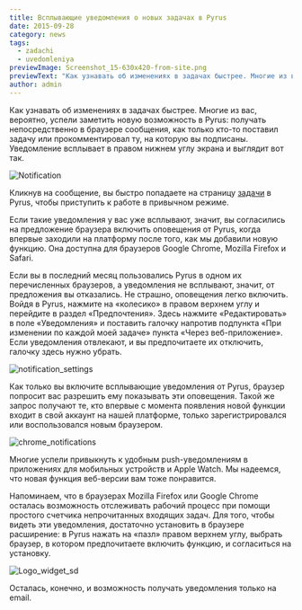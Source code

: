 ```yaml
---
title: Всплывающие уведомления о новых задачах в Pyrus
date: 2015-09-28
category: news
tags:
  - zadachi
  - uvedomleniya
previewImage: Screenshot_15-630x420-from-site.png
previewText: "Как узнавать об изменениях в задачах быстрее. Многие из вас, вероятно, успели заметить новую возможность в Pyrus: получать непосредственно в браузере сообщения, как только кто-то поставил задачу или прокомментировал ту, на которую вы подписаны. Уведомление всплывает в правом нижнем углу экрана и выглядит вот так."
author: admin
---
```

Как узнавать об изменениях в задачах быстрее.  Многие из вас, вероятно, успели заметить новую возможность в Pyrus: получать непосредственно в браузере сообщения, как только кто-то поставил задачу или прокомментировал ту, на которую вы подписаны. Уведомление всплывает в правом нижнем углу экрана и выглядит вот так.

![Notification](Notification.webp)

Кликнув на сообщение, вы быстро попадаете на страницу [задачи](https://pyrus.com/ru/blog/rabota-v-pyrus-zadachi) в Pyrus, чтобы приступить к работе в привычном режиме.

Если такие уведомления у вас уже всплывают, значит, вы согласились на предложение браузера включить оповещения от Pyrus, когда впервые заходили на платформу после того, как мы добавили новую функцию. Она доступна для браузеров Google Chrome, Mozilla Firefox и Safari.

Если вы в последний месяц пользовались Pyrus в одном их перечисленных браузеров, а уведомления не всплывают, значит, от предложения вы отказались. Не страшно, оповещения легко включить. Войдя в Pyrus, нажмите на «колесико» в правом верхнем углу и перейдите в раздел «Предпочтения». Здесь нажмите «Редактировать» в поле «Уведомления» и поставить галочку напротив подпункта «При изменении по каждой моей задаче» пункта «Через веб-приложение». Если уведомления отвлекают, и вы предпочитаете их отключить, галочку здесь нужно убрать.

![notification_settings](notification_settings.png)

Как только вы включите всплывающие уведомления от Pyrus, браузер попросит вас разрешить ему показывать эти оповещения. Такой же запрос получают те, кто впервые с момента появления новой функции входит в свой аккаунт на нашей платформе, только зарегистрировался или воспользовался новым браузером.

![chrome_notifications](chrome_notifications.webp)

Многие успели привыкнуть к удобным push-уведомлениям в приложениях для мобильных устройств и Apple Watch. Мы надеемся, что новая функция веб-версии вам тоже понравится.

Напоминаем, что в браузерах Mozilla Firefox или Google Chrome осталась возможность отслеживать рабочий процесс при помощи простого счетчика непрочитанных входящих задач. Для того, чтобы видеть эти уведомления, достаточно установить в браузере расширение: в Pyrus нажать на «пазл» правом верхнем углу, выбрать браузер, в котором предпочитаете включить функцию, и согласиться на установку.

![Logo_widget_sd](Logo_widget_sd.webp)

Осталась, конечно, и возможность получать уведомления только на email.